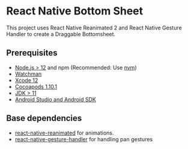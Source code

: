 # React Native Bottom Sheet

This project uses React Native Reanimated 2 and React Native Gesture Handler to create a Draggable Bottomsheet.

## Prerequisites

- [Node.js > 12](https://nodejs.org) and npm (Recommended: Use [nvm](https://github.com/nvm-sh/nvm))
- [Watchman](https://facebook.github.io/watchman)
- [Xcode 12](https://developer.apple.com/xcode)
- [Cocoapods 1.10.1](https://cocoapods.org)
- [JDK > 11](https://www.oracle.com/java/technologies/javase-jdk11-downloads.html)
- [Android Studio and Android SDK](https://developer.android.com/studio)

## Base dependencies

- [react-native-reanimated](https://github.com/software-mansion/react-native-reanimated) for animations.
- [react-native-gesture-handler](https://github.com/software-mansion/react-native-gesture-handler) for handling pan gestures
